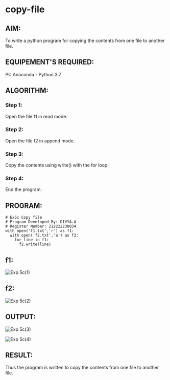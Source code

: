 # copy-file
## AIM:
To write a python program for copying the contents from one file to another file.
## EQUIPEMENT'S REQUIRED: 
PC
Anaconda - Python 3.7
## ALGORITHM: 
### Step 1:

Open the file f1 in read mode.

### Step 2: 

Open the file f2 in append mode.

### Step 3: 

Copy the contents using write() with the for loop.

### Step 4:

End the program.
## PROGRAM:
```
# Ex5c Copy file
# Program Developed By: DIVYA.A
# Register Number: 212222230034
with open('f1.txt','r') as f1:
  with open('f2.txt','a') as f2:
    for line in f1:
      f2.write(line)
```
## f1:
![Exp 5c(1)](https://github.com/Divya110205/copy-file/assets/119404855/3c4b0d88-a6b7-4795-9614-81bcaa0e3926)

## f2:
![Exp 5c(2)](https://github.com/Divya110205/copy-file/assets/119404855/404685dd-6a03-42c7-81e4-b2c99005d7bc)

## OUTPUT:
![Exp 5c(3)](https://github.com/Divya110205/copy-file/assets/119404855/d88fa59a-eec9-4a70-9f38-0ef5e9f09731)

![Exp 5c(4)](https://github.com/Divya110205/copy-file/assets/119404855/0ad64fe7-4c95-40d6-bee7-9cee9e542597)


## RESULT:
Thus the program is written to copy the contents from one file to another file.
